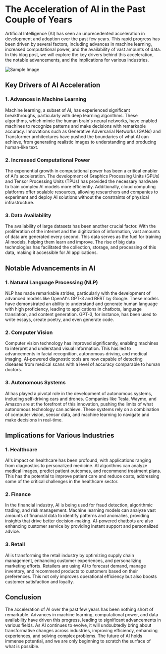 # The Acceleration of AI in the Past Couple of Years

Artificial Intelligence (AI) has seen an unprecedented acceleration in development and adoption over the past few years.
This rapid progress has been driven by several factors, including advances in machine learning, increased computational
power, and the availability of vast amounts of data. In this blog post, we will explore the key drivers behind this
acceleration, the notable advancements, and the implications for various industries.

![Sample Image](https://149909199.v2.pressablecdn.com/wp-content/uploads/2015/01/S-Curves2.png)

## Key Drivers of AI Acceleration

### 1. Advances in Machine Learning

Machine learning, a subset of AI, has experienced significant breakthroughs, particularly with deep learning algorithms.
These algorithms, which mimic the human brain's neural networks, have enabled machines to recognize patterns and make
decisions with remarkable accuracy. Innovations such as Generative Adversarial Networks (GANs) and Transformer
architectures have pushed the boundaries of what AI can achieve, from generating realistic images to understanding and
producing human-like text.

### 2. Increased Computational Power

The exponential growth in computational power has been a critical enabler of AI's acceleration. The development of
Graphics Processing Units (GPUs) and Tensor Processing Units (TPUs) has provided the necessary hardware to train complex
AI models more efficiently. Additionally, cloud computing platforms offer scalable resources, allowing researchers and
companies to experiment and deploy AI solutions without the constraints of physical infrastructure.

### 3. Data Availability

The availability of large datasets has been another crucial factor. With the proliferation of the internet and the
digitization of information, vast amounts of data are generated every second. This data serves as the fuel for training
AI models, helping them learn and improve. The rise of big data technologies has facilitated the collection, storage,
and processing of this data, making it accessible for AI applications.

## Notable Advancements in AI

### 1. Natural Language Processing (NLP)

NLP has made remarkable strides, particularly with the development of advanced models like OpenAI's GPT-3 and BERT by
Google. These models have demonstrated an ability to understand and generate human language with high proficiency,
leading to applications in chatbots, language translation, and content generation. GPT-3, for instance, has been used to
write essays, create poetry, and even generate code.

### 2. Computer Vision

Computer vision technology has improved significantly, enabling machines to interpret and understand visual information.
This has led to advancements in facial recognition, autonomous driving, and medical imaging. AI-powered diagnostic tools
are now capable of detecting diseases from medical scans with a level of accuracy comparable to human doctors.

### 3. Autonomous Systems

AI has played a pivotal role in the development of autonomous systems, including self-driving cars and drones. Companies
like Tesla, Waymo, and Amazon are at the forefront of this innovation, pushing the limits of what autonomous technology
can achieve. These systems rely on a combination of computer vision, sensor data, and machine learning to navigate and
make decisions in real-time.

## Implications for Various Industries

### 1. Healthcare

AI's impact on healthcare has been profound, with applications ranging from diagnostics to personalized medicine. AI
algorithms can analyze medical images, predict patient outcomes, and recommend treatment plans. This has the potential
to improve patient care and reduce costs, addressing some of the critical challenges in the healthcare sector.

### 2. Finance

In the financial industry, AI is being used for fraud detection, algorithmic trading, and risk management. Machine
learning models can analyze vast amounts of financial data to identify patterns and anomalies, providing insights that
drive better decision-making. AI-powered chatbots are also enhancing customer service by providing instant support and
personalized advice.

### 3. Retail

AI is transforming the retail industry by optimizing supply chain management, enhancing customer experiences, and
personalizing marketing efforts. Retailers are using AI to forecast demand, manage inventory, and recommend products to
customers based on their preferences. This not only improves operational efficiency but also boosts customer
satisfaction and loyalty.

## Conclusion

The acceleration of AI over the past few years has been nothing short of remarkable. Advances in machine learning,
computational power, and data availability have driven this progress, leading to significant advancements in various
fields. As AI continues to evolve, it will undoubtedly bring about transformative changes across industries, improving
efficiency, enhancing experiences, and solving complex problems. The future of AI holds immense potential, and we are
only beginning to scratch the surface of what is possible.

